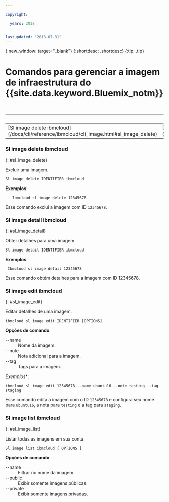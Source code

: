 ```yaml
---

copyright:

  years: 2018


lastupdated: "2018-07-31"
---
```


{:new_window: target="_blank"}
{:shortdesc: .shortdesc}
{:tip: .tip}

# Comandos para gerenciar a imagem de infraestrutura do  {{site.data.keyword.Bluemix_notm}}

<table summary="Comandos de infraestrutura geral do {{site.data.keyword.Bluemix_notm}} ordenados alfabeticamente com links que trazem mais informações do comando">
<caption>Tabela 1. Comandos de imagem de infraestrutura do {{site.data.keyword.Bluemix_notm}}</caption>
 <thead>
 <th colspan="6">{{site.data.keyword.Bluemix_notm}}  comandos de imagem de infraestrutura</th>
 </thead>
 <tbody>
 <tr>
 <td>[Sl image delete ibmcloud](/docs/cli/reference/ibmcloud/cli_image.html#sl_image_delete)</td>
 <td>[Sl image detail ibmcloud](/docs/cli/reference/ibmcloud/cli_image.html#sl_image_detail)</td>
 <td>[Sl image edit ibmcloud](/docs/cli/reference/ibmcloud/cli_image.html#sl_image_edit)</td>
 <td>[Sl image list ibmcloud](/docs/cli/reference/ibmcloud/cli_image.html#sl_image_list)</td>
 </tr>
   </tbody>
 </table>

 ### Sl image delete ibmcloud
{: #sl_image_delete}

Excluir uma imagem.
```
Sl image delete IDENTIFIER ibmcloud
```
**Exemplos**:
```
   Ibmcloud sl image delete 12345678
```
Esse comando exclui a imagem com ID `12345678`.

### Sl image detail ibmcloud
{: #sl_image_detail}

Obter detalhes para uma imagem.
```
Sl image detail IDENTIFIER ibmcloud
```
**Exemplos**:
```
 Ibmcloud sl image detail 12345678
```
Esse comando obtém detalhes para a imagem com ID 12345678.

### Sl image edit ibmcloud
{: #sl_image_edit}

Editar detalhes de uma imagem.
```
ibmcloud sl image edit IDENTIFIER [OPTIONS]
```

<strong>Opções de comando</strong>:
<dl>
<dt>--name</dt>
<dd>Nome da imagem.</dd>
<dt>--note</dt>
<dd>Nota adicional para a imagem.</dd>
<dt>--tag</dt>
<dd>Tags para a imagem.</dd>
</dl>

*Exemplos**:
```  
ibmcloud sl image edit 12345678 --name ubuntu16 --note testing --tag staging
```
Esse comando edita a imagem com o ID `12345678` e configura seu nome para `ubuntu16`, a nota para `testing` e a tag para `staging`.

### Sl image list ibmcloud
{: #sl_image_list}

Listar todas as imagens em sua conta.
```
Sl image list ibmcloud [ OPTIONS ]
```

<strong>Opções de comando</strong>:
<dl>
<dt>--name</dt>
<dd>Filtrar no nome da imagem.</dd>
<dt>--public</dt>
<dd>Exibir somente imagens públicas.</dd>
<dt>--private</dt>
<dd>Exibir somente imagens privadas.</dd>
</dl>
